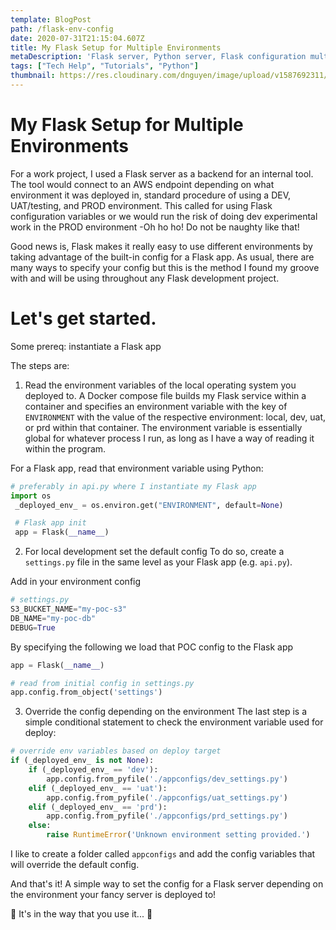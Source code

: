 ```yaml
---
template: BlogPost
path: /flask-env-config
date: 2020-07-31T21:15:04.607Z
title: My Flask Setup for Multiple Environments
metaDescription: 'Flask server, Python server, Flask configuration multiple different environments'
tags: ["Tech Help", "Tutorials", "Python"]
thumbnail: https://res.cloudinary.com/dnguyen/image/upload/v1587692311/blog/snake_fp6nd1.jpg
---
```

# My Flask Setup for Multiple Environments

For a work project, I used a Flask server as a backend for an internal tool. The tool would connect to an AWS endpoint depending on what environment it was deployed in, standard procedure of using a DEV, UAT/testing, and PROD environment. This called for using Flask configuration variables or we would run the risk of doing dev experimental work in the PROD environment -Oh ho ho! Do not be naughty like that!

Good news is, Flask makes it really easy to use different environments by taking advantage of the built-in config for a Flask app. As usual, there are many ways to specify your config but this is the method I found my groove with and will be using throughout any Flask development project.

# Let's get started.

Some prereq: instantiate a Flask app

The steps are:
1. Read the environment variables of the local operating system you deployed to.
A Docker compose file builds my Flask service within a container and specifies an environment variable with the key of `ENVIRONMENT` with the value of the respective environment: local, dev, uat, or prd within that container. The environment variable is essentially global for whatever process I run, as long as I have a way of reading it within the program. 

For a Flask app, read that environment variable using Python:
```python
# preferably in api.py where I instantiate my Flask app
import os
 _deployed_env_ = os.environ.get("ENVIRONMENT", default=None)

 # Flask app init
 app = Flask(__name__)
```

2. For local development set the default config
To do so, create a `settings.py` file in the same level as your Flask app (e.g. `api.py`).

Add in your environment config
```python
# settings.py
S3_BUCKET_NAME="my-poc-s3"
DB_NAME="my-poc-db"
DEBUG=True
```
By specifying the following we load that POC config to the Flask app
```python
app = Flask(__name__)

# read from initial config in settings.py
app.config.from_object('settings')
```

3. Override the config depending on the environment
The last step is a simple conditional statement to check the environment variable used for deploy:
```python
# override env variables based on deploy target
if (_deployed_env_ is not None):
    if (_deployed_env_ == 'dev'):
        app.config.from_pyfile('./appconfigs/dev_settings.py')
    elif (_deployed_env_ == 'uat'):
        app.config.from_pyfile('./appconfigs/uat_settings.py')
    elif (_deployed_env_ == 'prd'):
        app.config.from_pyfile('./appconfigs/prd_settings.py')
    else:
        raise RuntimeError('Unknown environment setting provided.')
```

I like to create a folder called `appconfigs` and add the config variables that will override the default config.

And that's it! A simple way to set the config for a Flask server depending on the environment your fancy server is deployed to! 

🎵 It's in the way that you use it... 🎵
